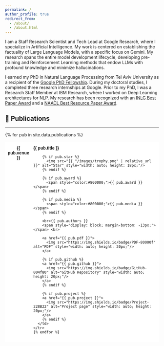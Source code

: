 ```yaml
---
permalink: /
author_profile: true
redirect_from: 
  - /about/
  - /about.html
---
```


I am a Staff Research Scientist and Tech Lead at Google Research, where I specialize in Artificial Intelligence. My work is centered on establishing the factuality of Large Language Models, with a specific focus on Gemini. My research spans the entire model development lifecycle, developing pre-training and Reinforcement Learning methods that endow LLMs with profound knowledge and minimize hallucinations.

I earned my PhD in Natural Language Processing from Tel Aviv University as a recipient of the [Google PhD Fellowship](https://ai.googleblog.com/2018/04/announcing-2018-google-phd-fellows-for.html). During my doctoral studies, I completed three research internships at Google. Prior to my PhD, I was a Research Staff Member at IBM Research, where I worked on Deep Learning architectures for NLP. My research has been recognized with an [INLG Best Paper Award](https://aclanthology.org/W17-3541.pdf) and a [NAACL Best Resource Paper Award](https://arxiv.org/pdf/1811.00937).

## 📜 Publications

---
<style type="text/css">
  .tg  {border-collapse:collapse;border-spacing:0;}
  .tg td{border-color:black;border-style:solid;border-width:1px;font-family:Arial, sans-serif;font-size:14px; overflow:hidden;padding:10px 5px;word-break:normal;}
  .tg th{border-color:black;border-style:solid;border-width:1px;font-family:Arial, sans-serif;font-size:14px; font-weight:normal;overflow:hidden;padding:10px 5px;word-break:normal;}
  .tg .tg-oe15{background-color:#ffffff;border-color:#ffffff;text-align:left;vertical-align:top}
  .tg .tg-wk8r{background-color:#ffffff;border-color:#ffffff;text-align:center;vertical-align:top}
</style>

<table class="tg">
  <tbody>
    {% for pub in site.data.publications %}
    <tr>
      <td class="tg-wk8r"><strong>{{ pub.venue }}</strong></td>
      <td class="tg-oe15">
        <strong>{{ pub.title }}</strong>
        
        {% if pub.star %}
          <img src="{{ "/images/trophy.png" | relative_url }}" alt="Star" style="width: auto; height: 18px;"/>
        {% endif %}

        {% if pub.award %}
          <span style="color:#800000;">{{ pub.award }}</span>
        {% endif %}

        {% if pub.media %}
          <span style="color:#800000;">{{ pub.media }}</span>
        {% endif %}

        <br>{{ pub.authors }}
        <span style="display: block; margin-bottom: -13px;"></span> <br> 
        
        <a href="{{ pub.pdf }}">
          <img src="https://img.shields.io/badge/PDF-80000f" alt="PDF" style="width: auto; height: 20px;"/>
        </a>
        
        {% if pub.github %}
        <a href="{{ pub.github }}">
          <img src="https://img.shields.io/badge/GitHub-004f80" alt="GitHub Repository" style="width: auto; height: 20px;"/>
        </a>
        {% endif %}

        {% if pub.project %}
        <a href="{{ pub.project }}">
          <img src="https://img.shields.io/badge/Project-228B22" alt="Project page" style="width: auto; height: 20px;"/>
        </a>
        {% endif %}
      </td>
    </tr>
    {% endfor %}
  </tbody>
</table>
